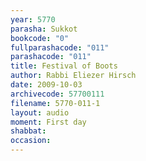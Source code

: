 ```yaml
---
year: 5770
parasha: Sukkot
bookcode: "0"
fullparashacode: "011"
parashacode: "011"
title: Festival of Boots 
author: Rabbi Eliezer Hirsch
date: 2009-10-03
archivecode: 57700111
filename: 5770-011-1
layout: audio
moment: First day
shabbat: 
occasion: 
---
```

